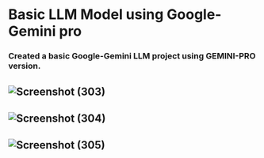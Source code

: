 # Basic LLM Model using Google-Gemini pro

### Created a basic Google-Gemini LLM project using GEMINI-PRO version.
## ![Screenshot (303)](https://github.com/Rohitkommu/Basic-Google-Gemini-LLM-project/assets/123623873/f66ca8dd-b800-44ec-bdf7-79aa85323327)





## ![Screenshot (304)](https://github.com/Rohitkommu/Basic-Google-Gemini-LLM-project/assets/123623873/3866d8cb-4dc1-4b2b-b12c-a2000b0b018a)





## ![Screenshot (305)](https://github.com/Rohitkommu/Basic-Google-Gemini-LLM-project/assets/123623873/776b2ef0-631f-408c-9672-373d2b753d84)
